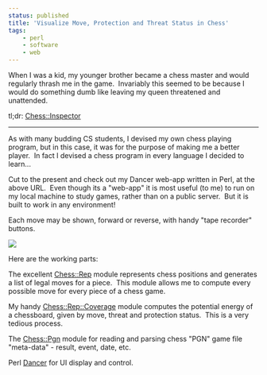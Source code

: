 ```yaml
---
status: published
title: 'Visualize Move, Protection and Threat Status in Chess'
tags:
    - perl
    - software
    - web
---
```


When I was a kid, my younger brother became a chess master and would regularly thrash me in the game.  Invariably this seemed to be because I would do something dumb like leaving my queen threatened and unattended.

tl;dr: [Chess::Inspector](https://github.com/ology/Chess-Inspector)

---

As with many budding CS students, I devised my own chess playing program, but in this case, it was for the purpose of making me a better player.  In fact I devised a chess program in every language I decided to learn...

Cut to the present and check out my Dancer web-app written in Perl, at the above URL.  Even though its a "web-app" it is most useful (to me) to run on my local machine to study games, rather than on a public server.  But it is built to work in any environment!

Each move may be shown, forward or reverse, with handy "tape recorder" buttons.

[![](https://raw.githubusercontent.com/ology/Chess-Inspector/master/public/images/Chess-Inspector.png)](https://raw.githubusercontent.com/ology/Chess-Inspector/master/public/images/Chess-Inspector.png)

Here are the working parts:

The excellent [Chess::Rep](https://metacpan.org/pod/Chess::Rep) module represents chess positions and generates a list of legal moves for a piece.  This module allows me to compute every possible move for every piece of a chess game.

My handy [Chess::Rep::Coverage](https://metacpan.org/pod/Chess::Rep::Coverage) module computes the potential energy of a chessboard, given by move, threat and protection status.  This is a very tedious process.

The [Chess::Pgn](https://metacpan.org/pod/Chess::Pgn) module for reading and parsing chess "PGN" game file "meta-data" - result, event, date, etc.

Perl [Dancer](https://metacpan.org/pod/Dancer) for UI display and control.

